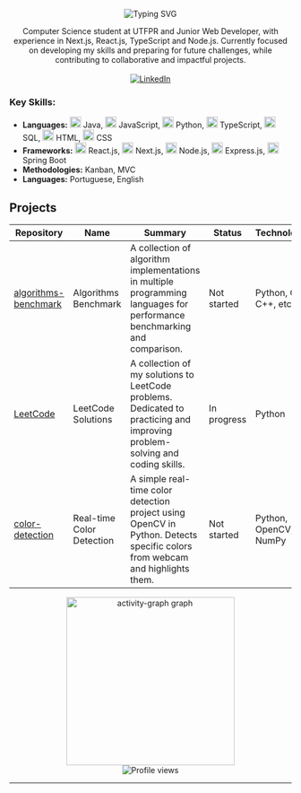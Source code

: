 
<!-- Profile README for Maria Eduarda Mendes -->


<p align="center">
  <img src="https://readme-typing-svg.herokuapp.com/?color=DB7093&size=35&center=true&vCenter=true&width=600&lines=Hello,+I'm+Maria+Eduarda+Mendes;" alt="Typing SVG" />

</p>

<p align="center">
  Computer Science student at UTFPR and Junior Web Developer, with experience in Next.js, React.js, TypeScript and Node.js. Currently focused on developing my skills and preparing for future challenges, while contributing to collaborative and impactful projects.
  <br><br>
  <a href="https://www.linkedin.com/in/mendeseduarda/" target="_blank">
    <img src="https://img.shields.io/badge/LinkedIn-0077B5?style=for-the-badge&logo=linkedin&logoColor=white" alt="LinkedIn" />
  </a>
</p>

<div align="left">
	<h3>Key Skills:</h3>
	<ul>
		<li><b>Languages:</b>
			<img src="https://cdn.jsdelivr.net/gh/devicons/devicon/icons/java/java-original.svg" width="20" alt="Java" /> Java,
			<img src="https://cdn.jsdelivr.net/gh/devicons/devicon/icons/javascript/javascript-original.svg" width="20" alt="JavaScript" /> JavaScript,
			<img src="https://cdn.jsdelivr.net/gh/devicons/devicon/icons/python/python-original.svg" width="20" alt="Python" /> Python,
			<img src="https://cdn.jsdelivr.net/gh/devicons/devicon/icons/typescript/typescript-original.svg" width="20" alt="TypeScript" /> TypeScript,
			<img src="https://cdn.jsdelivr.net/gh/devicons/devicon/icons/mysql/mysql-original.svg" width="20" alt="SQL" /> SQL,
			<img src="https://cdn.jsdelivr.net/gh/devicons/devicon/icons/html5/html5-original.svg" width="20" alt="HTML" /> HTML,
			<img src="https://cdn.jsdelivr.net/gh/devicons/devicon/icons/css3/css3-original.svg" width="20" alt="CSS" /> CSS
		</li>
		<li><b>Frameworks:</b>
			<img src="https://cdn.jsdelivr.net/gh/devicons/devicon/icons/react/react-original.svg" width="20" alt="React.js" /> React.js,
			<img src="https://cdn.jsdelivr.net/gh/devicons/devicon/icons/nextjs/nextjs-original.svg" width="20" alt="Next.js" /> Next.js,
			<img src="https://cdn.jsdelivr.net/gh/devicons/devicon/icons/nodejs/nodejs-original.svg" width="20" alt="Node.js" /> Node.js,
			<img src="https://cdn.jsdelivr.net/gh/devicons/devicon/icons/express/express-original.svg" width="20" alt="Express.js" /> Express.js,
			<img src="https://cdn.jsdelivr.net/gh/devicons/devicon/icons/spring/spring-original.svg" width="20" alt="Spring Boot" /> Spring Boot
		</li>
		<li><b>Methodologies:</b> Kanban, MVC</li>
		<li><b>Languages:</b> Portuguese, English</li>
	</ul>
</div>
<h2>Projects</h2>
<table>
  <thead>
    <tr>
      <th>Repository</th>
      <th>Name</th>
      <th>Summary</th>
      <th>Status</th>
      <th>Technology</th>
    </tr>
  </thead>
  <tbody>
    <tr>
      <td><a href="https://github.com/mendeseduarda/algorithms-benchmark">algorithms-benchmark</a></td>
      <td>Algorithms Benchmark</td>
      <td>A collection of algorithm implementations in multiple programming languages for performance benchmarking and comparison.</td>
      <td>Not started</td>
      <td>Python, C, C++, etc..</td>
    </tr>
    <tr>
      <td><a href="https://github.com/mendeseduarda/LeetCode">LeetCode</a></td>
      <td>LeetCode Solutions</td>
      <td>A collection of my solutions to LeetCode problems. Dedicated to practicing and improving problem-solving and coding skills.</td>
      <td>In progress</td>
      <td>Python</td>
    </tr>
    <tr>
      <td><a href="https://github.com/mendeseduarda/color-detection">color-detection</a></td>
      <td>Real-time Color Detection</td>
      <td>A simple real-time color detection project using OpenCV in Python. Detects specific colors from webcam and highlights them.</td>
      <td>Not started</td>
      <td>Python, OpenCV, NumPy</td>
    </tr>
  </tbody>
</table>


<div>
 
</div>
<div align="center">
	<img src="https://github-readme-activity-graph.vercel.app/graph?username=mendeseduarda&radius=16&theme=redical&area=true&order=5&line=#483D8B&title_color=#808000&point=#483D8B&custom_title=red&area_color=#808000&bg_color=#808000&color=#808000" height="300" alt="activity-graph graph"  />
	
</div>
<div align="center">
  <img src="https://komarev.com/ghpvc/?username=mendeseduarda&color=ff69b4" alt="Profile views"/>
</div>

---



